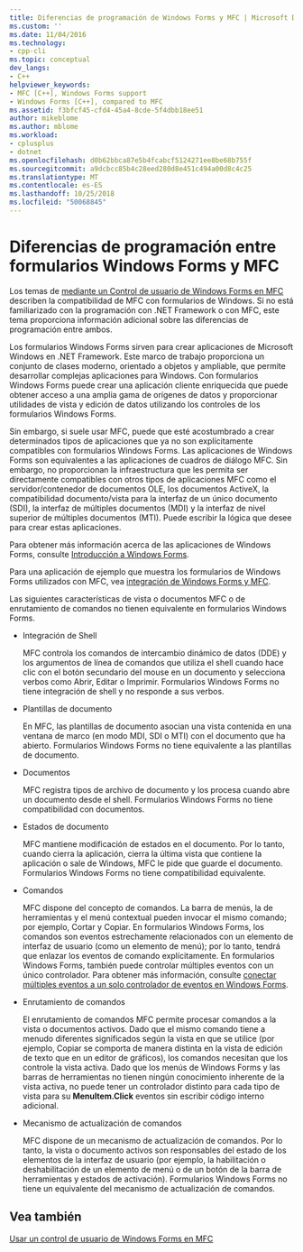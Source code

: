 ```yaml
---
title: Diferencias de programación de Windows Forms y MFC | Microsoft Docs
ms.custom: ''
ms.date: 11/04/2016
ms.technology:
- cpp-cli
ms.topic: conceptual
dev_langs:
- C++
helpviewer_keywords:
- MFC [C++], Windows Forms support
- Windows Forms [C++], compared to MFC
ms.assetid: f3bfcf45-cfd4-45a4-8cde-5f4dbb18ee51
author: mikeblome
ms.author: mblome
ms.workload:
- cplusplus
- dotnet
ms.openlocfilehash: d0b62bbca87e5b4fcabcf5124271ee8be68b755f
ms.sourcegitcommit: a9dcbcc85b4c28eed280d8e451c494a00d8c4c25
ms.translationtype: MT
ms.contentlocale: es-ES
ms.lasthandoff: 10/25/2018
ms.locfileid: "50068845"
---
```

# <a name="windows-formsmfc-programming-differences"></a>Diferencias de programación entre formularios Windows Forms y MFC

Los temas de [mediante un Control de usuario de Windows Forms en MFC](../dotnet/using-a-windows-form-user-control-in-mfc.md) describen la compatibilidad de MFC con formularios de Windows. Si no está familiarizado con la programación con .NET Framework o con MFC, este tema proporciona información adicional sobre las diferencias de programación entre ambos.

Los formularios Windows Forms sirven para crear aplicaciones de Microsoft Windows en .NET Framework. Este marco de trabajo proporciona un conjunto de clases moderno, orientado a objetos y ampliable, que permite desarrollar complejas aplicaciones para Windows. Con formularios Windows Forms puede crear una aplicación cliente enriquecida que puede obtener acceso a una amplia gama de orígenes de datos y proporcionar utilidades de vista y edición de datos utilizando los controles de los formularios Windows Forms.

Sin embargo, si suele usar MFC, puede que esté acostumbrado a crear determinados tipos de aplicaciones que ya no son explícitamente compatibles con formularios Windows Forms. Las aplicaciones de Windows Forms son equivalentes a las aplicaciones de cuadros de diálogo MFC. Sin embargo, no proporcionan la infraestructura que les permita ser directamente compatibles con otros tipos de aplicaciones MFC como el servidor/contenedor de documentos OLE, los documentos ActiveX, la compatibilidad documento/vista para la interfaz de un único documento (SDI), la interfaz de múltiples documentos (MDI) y la interfaz de nivel superior de múltiples documentos (MTI). Puede escribir la lógica que desee para crear estas aplicaciones.

Para obtener más información acerca de las aplicaciones de Windows Forms, consulte [Introducción a Windows Forms](/dotnet/framework/winforms/windows-forms-overview).

Para una aplicación de ejemplo que muestra los formularios de Windows Forms utilizados con MFC, vea [integración de Windows Forms y MFC](http://www.microsoft.com/downloads/details.aspx?FamilyID=987021bc-e575-4fe3-baa9-15aa50b0f599&displaylang=en).

Las siguientes características de vista o documentos MFC o de enrutamiento de comandos no tienen equivalente en formularios Windows Forms.

- Integración de Shell

   MFC controla los comandos de intercambio dinámico de datos (DDE) y los argumentos de línea de comandos que utiliza el shell cuando hace clic con el botón secundario del mouse en un documento y selecciona verbos como Abrir, Editar o Imprimir. Formularios Windows Forms no tiene integración de shell y no responde a sus verbos.

- Plantillas de documento

   En MFC, las plantillas de documento asocian una vista contenida en una ventana de marco (en modo MDI, SDI o MTI) con el documento que ha abierto. Formularios Windows Forms no tiene equivalente a las plantillas de documento.

- Documentos

   MFC registra tipos de archivo de documento y los procesa cuando abre un documento desde el shell. Formularios Windows Forms no tiene compatibilidad con documentos.

- Estados de documento

   MFC mantiene modificación de estados en el documento. Por lo tanto, cuando cierra la aplicación, cierra la última vista que contiene la aplicación o sale de Windows, MFC le pide que guarde el documento. Formularios Windows Forms no tiene compatibilidad equivalente.

- Comandos

   MFC dispone del concepto de comandos. La barra de menús, la de herramientas y el menú contextual pueden invocar el mismo comando; por ejemplo, Cortar y Copiar. En formularios Windows Forms, los comandos son eventos estrechamente relacionados con un elemento de interfaz de usuario (como un elemento de menú); por lo tanto, tendrá que enlazar los eventos de comando explícitamente. En formularios Windows Forms, también puede controlar múltiples eventos con un único controlador. Para obtener más información, consulte [conectar múltiples eventos a un solo controlador de eventos en Windows Forms](/dotnet/framework/winforms/how-to-connect-multiple-events-to-a-single-event-handler-in-windows-forms).

- Enrutamiento de comandos

   El enrutamiento de comandos MFC permite procesar comandos a la vista o documentos activos. Dado que el mismo comando tiene a menudo diferentes significados según la vista en que se utilice (por ejemplo, Copiar se comporta de manera distinta en la vista de edición de texto que en un editor de gráficos), los comandos necesitan que los controle la vista activa. Dado que los menús de Windows Forms y las barras de herramientas no tienen ningún conocimiento inherente de la vista activa, no puede tener un controlador distinto para cada tipo de vista para su **MenuItem.Click** eventos sin escribir código interno adicional.

- Mecanismo de actualización de comandos

   MFC dispone de un mecanismo de actualización de comandos. Por lo tanto, la vista o documento activos son responsables del estado de los elementos de la interfaz de usuario (por ejemplo, la habilitación o deshabilitación de un elemento de menú o de un botón de la barra de herramientas y estados de activación). Formularios Windows Forms no tiene un equivalente del mecanismo de actualización de comandos.

## <a name="see-also"></a>Vea también

[Usar un control de usuario de Windows Forms en MFC](../dotnet/using-a-windows-form-user-control-in-mfc.md)
